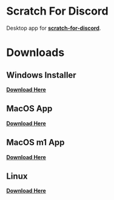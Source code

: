 # Scratch For Discord
Desktop app for **[scratch-for-discord](https://scratch-for-discord.netlify.app)**.

# Downloads
## Windows Installer

**[Download Here](https://github.com/DevSnowflake/scratch-for-discord-app/releases/download/v1.1.0/scratch-for-discord-win32-ia32.exe "Download windows installer")**

## MacOS App

**[Download Here](https://github.com/DevSnowflake/scratch-for-discord/releases/download/v1.1.0/scratch-for-discord-macos-x64.zip "Download for MacOS")**

## MacOS m1 App

**[Download Here](https://github.com/DevSnowflake/scratch-for-discord/releases/download/v1.1.0/scratch-for-discord-macos-arm64.zip "Download for MacOS")**

## Linux

**[Download Here](https://github.com/DevSnowflake/scratch-for-discord-app/releases/download/v1.1.0/scratch-for-discord-linux-x64.zip "Download for Linux")**
